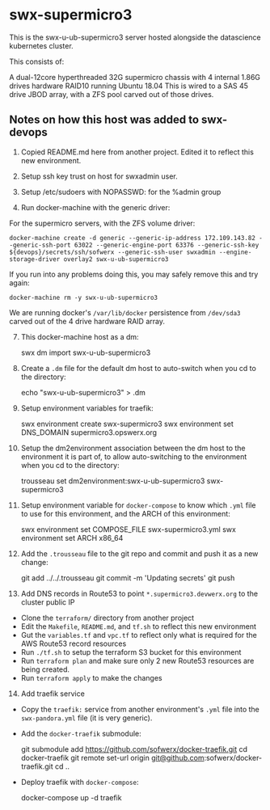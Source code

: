 # swx-supermicro3

This is the swx-u-ub-supermicro3 server hosted alongside the datascience kubernetes cluster.

This consists of:

A dual-12core hyperthreaded 32G supermicro chassis with 4 internal 1.86G drives hardware RAID10 running Ubuntu 18.04
  This is wired to a SAS 45 drive JBOD array, with a ZFS pool carved out of those drives.

## Notes on how this host was added to swx-devops

1. Copied README.md here from another project. Edited it to reflect this new environment.

2. Setup ssh key trust on host for swxadmin user.

3. Setup /etc/sudoers with NOPASSWD: for the %admin group

6. Run docker-machine with the generic driver:

For the supermicro servers, with the ZFS volume driver:

    docker-machine create -d generic --generic-ip-address 172.109.143.82 --generic-ssh-port 63022 --generic-engine-port 63376 --generic-ssh-key ${devops}/secrets/ssh/sofwerx --generic-ssh-user swxadmin --engine-storage-driver overlay2 swx-u-ub-supermicro3

If you run into any problems doing this, you may safely remove this and try again:

    docker-machine rm -y swx-u-ub-supermicro3

We are running docker's `/var/lib/docker` persistence from `/dev/sda3` carved out of the 4 drive hardware RAID array.

7. This docker-machine host as a dm:

    swx dm import swx-u-ub-supermicro3

8. Create a `.dm` file for the default dm host to auto-switch when you cd to the directory:

    echo "swx-u-ub-supermicro3" > .dm

9. Setup environment variables for traefik:

    swx environment create swx-supermicro3
    swx environment set DNS_DOMAIN supermicro3.opswerx.org

10. Setup the dm2environment association between the dm host to the environment it is part of, to allow auto-switching to the environment when you cd to the directory:

    trousseau set dm2environment:swx-u-ub-supermicro3 swx-supermicro3

11. Setup environment variable for `docker-compose` to know which `.yml` file to use for this environment, and the ARCH of this environment:

    swx environment set COMPOSE_FILE swx-supermicro3.yml
    swx environment set ARCH x86_64

12. Add the `.trousseau` file to the git repo and commit and push it as a new change:

    git add ../../.trousseau
    git commit -m 'Updating secrets'
    git push

13. Add DNS records in Route53 to point `*.supermicro3.devwerx.org` to the cluster public IP
- Clone the `terraform/` directory from another project
- Edit the `Makefile`, `README.md`, and `tf.sh` to reflect this new environment
- Gut the `variables.tf` and `vpc.tf` to reflect only what is required for the AWS Route53 record resources
- Run `./tf.sh` to setup the terraform S3 bucket for this environment
- Run `terraform plan` and make sure only 2 new Route53 resources are being created.
- Run `terraform apply` to make the changes

14. Add traefik service

- Copy the `traefik:` service from another environment's `.yml` file into the `swx-pandora.yml` file (it is very generic).
- Add the `docker-traefik` submodule:

    git submodule add https://github.com/sofwerx/docker-traefik.git
    cd docker-traefik
    git remote set-url origin git@github.com:sofwerx/docker-traefik.git
    cd ..

- Deploy traefik with `docker-compose`:

    docker-compose up -d traefik

